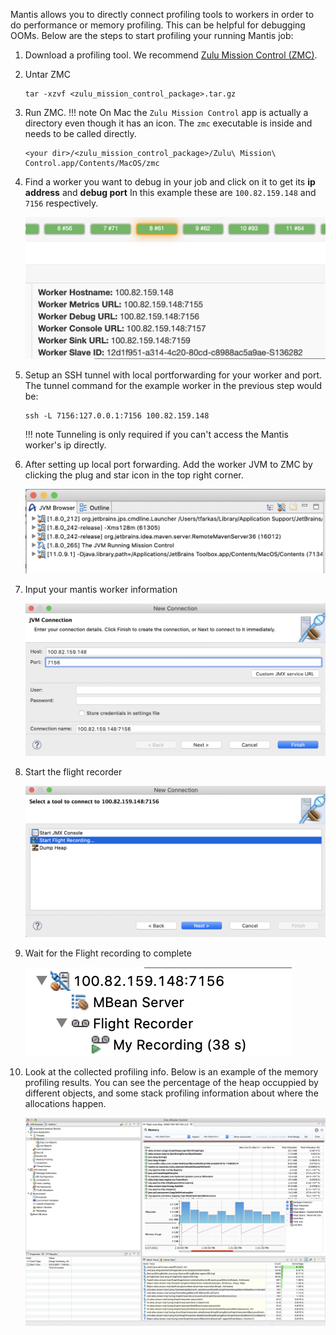 Mantis allows you to directly connect profiling tools to workers in order to do performance or memory profiling. This
can be helpful for debugging OOMs. Below are the steps to start profiling your running Mantis job:

 1. Download a profiling tool. We recommend [Zulu Mission Control (ZMC)](https://www.azul.com/products/zulu-mission-control/).
 1. Untar ZMC
    ```
    tar -xzvf <zulu_mission_control_package>.tar.gz
    ```
 1. Run ZMC.
    !!! note
        On Mac the `Zulu Mission Control` app is actually a directory even though it has an icon.
        The `zmc` executable is inside and needs to be called directly.
    ```
    <your dir>/<zulu_mission_control_package>/Zulu\ Mission\ Control.app/Contents/MacOS/zmc
    ```
 1. Find a worker you want to debug in your job and click on it to get its **ip address** and **debug port** In this
    example these are `100.82.159.148` and `7156` respectively.

    ![Worker Debug URL](../images/profiling/workerDebugURL.png)

 1. Setup an SSH tunnel with local portforwarding for your worker and port. The tunnel command for the example worker
    in the previous step would be:
    ```
    ssh -L 7156:127.0.0.1:7156 100.82.159.148
    ```
    !!! note
        Tunneling is only required if you can't access the Mantis worker's ip directly.

 1. After setting up local port forwarding. Add the worker JVM to ZMC by clicking the plug and star icon in the top right corner.

    ![ZMC add VM](../images/profiling/zmcAddVM.png)

 1. Input your mantis worker information

    ![ZMC VM Info](../images/profiling/zmcAddVMDialogue.png)

 1. Start the flight recorder

    ![Start Profiling](../images/profiling/zmcJFRDialogue.png)

 1. Wait for the Flight recording to complete

    ![JFR running](../images/profiling/pendingJFR.png)
    
 1. Look at the collected profiling info. Below is an example of the memory profiling results. You can see the 
    percentage of the heap occuppied by different objects, and some stack profiling information about where the
    allocations happen.
    
    ![Profiling results](../images/profiling/zmcProfilingResults.png)